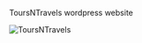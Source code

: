 ToursNTravels wordpress website

![ToursNTravels](https://github.com/GauravY96/toursntravels/assets/164605389/45ffd91f-73f0-459e-a7cd-e57915521516)
